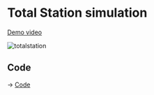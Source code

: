 # Total Station simulation

[Demo video](https://www.youtube.com/watch?v=Is45dRC3fNM)

![totalstation](./doc/totatlstation.png)

## Code 

-> [Code](./TotalStation)
